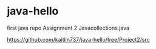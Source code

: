 # java-hello
first java repo
Assignment 2
Javacollections.java

https://github.com/kaitlin737/java-hello/tree/Project2/src
